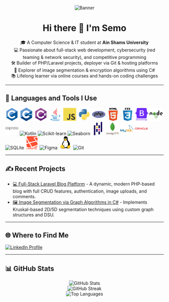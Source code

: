 <p align="center">
  <img src="https://i.pinimg.com/736x/9a/55/88/9a55880f4b47dc6ee2fd216f1b94b114.jpg" alt="Banner" width="100%" style="max-height: 200px; object-fit: cover;">
</p>

<h1 align="center">Hi there 👋 I'm Semo</h1>

<p align="center">
  🎓 A Computer Science & IT student at <strong>Ain Shams University</strong> <br>
  💻 Passionate about full-stack web development, cybersecurity (red teaming & network security), and competitive programming <br>
  🛠️ Builder of PHP/Laravel projects, deployer via Git & hosting platforms <br>
  🧠 Explorer of image segmentation & encryption algorithms using C# <br>
  📚 Lifelong learner via online courses and hands-on coding challenges
</p>

---

<h2>🚀 Languages and Tools I Use</h2>
<p align="left">
  <img src="https://raw.githubusercontent.com/devicons/devicon/master/icons/c/c-original.svg" alt="C" width="42" height="42"/>
  <img src="https://raw.githubusercontent.com/devicons/devicon/master/icons/cplusplus/cplusplus-original.svg" alt="C++" width="42" height="42"/>
  <img src="https://raw.githubusercontent.com/devicons/devicon/master/icons/csharp/csharp-original.svg" alt="C#" width="42" height="42"/>
  <img src="https://raw.githubusercontent.com/devicons/devicon/master/icons/java/java-original.svg" alt="Java" width="42" height="42"/>
  <img src="https://raw.githubusercontent.com/devicons/devicon/master/icons/javascript/javascript-original.svg" alt="JavaScript" width="42" height="42"/>
  <img src="https://raw.githubusercontent.com/devicons/devicon/master/icons/python/python-original.svg" alt="Python" width="42" height="42"/>
  <img src="https://raw.githubusercontent.com/devicons/devicon/master/icons/php/php-original.svg" alt="PHP" width="42" height="42"/>
  <img src="https://raw.githubusercontent.com/devicons/devicon/master/icons/html5/html5-original-wordmark.svg" alt="HTML5" width="42" height="42"/>
  <img src="https://raw.githubusercontent.com/devicons/devicon/master/icons/css3/css3-original-wordmark.svg" alt="CSS3" width="42" height="42"/>
  <img src="https://raw.githubusercontent.com/devicons/devicon/master/icons/bootstrap/bootstrap-plain-wordmark.svg" alt="Bootstrap" width="42" height="42"/>
  <img src="https://raw.githubusercontent.com/devicons/devicon/master/icons/nodejs/nodejs-original-wordmark.svg" alt="Node.js" width="42" height="42"/>
  <img src="https://raw.githubusercontent.com/devicons/devicon/master/icons/express/express-original-wordmark.svg" alt="Express.js" width="42" height="42"/>
  <img src="https://www.vectorlogo.zone/logos/kotlinlang/kotlinlang-icon.svg" alt="Kotlin" width="42" height="42"/>
  <img src="https://upload.wikimedia.org/wikipedia/commons/0/05/Scikit_learn_logo_small.svg" alt="Scikit-learn" width="42" height="42"/>
  <img src="https://seaborn.pydata.org/_images/logo-mark-lightbg.svg" alt="Seaborn" width="42" height="42"/>
  <img src="https://raw.githubusercontent.com/devicons/devicon/master/icons/pandas/pandas-original.svg" alt="Pandas" width="42" height="42"/>
  <img src="https://raw.githubusercontent.com/devicons/devicon/master/icons/mongodb/mongodb-original-wordmark.svg" alt="MongoDB" width="42" height="42"/>
  <img src="https://raw.githubusercontent.com/devicons/devicon/master/icons/mysql/mysql-original-wordmark.svg" alt="MySQL" width="42" height="42"/>
  <img src="https://raw.githubusercontent.com/devicons/devicon/master/icons/oracle/oracle-original.svg" alt="Oracle" width="42" height="42"/>
  <img src="https://www.vectorlogo.zone/logos/sqlite/sqlite-icon.svg" alt="SQLite" width="42" height="42"/>
  <img src="https://raw.githubusercontent.com/devicons/devicon/master/icons/laravel/laravel-plain-wordmark.svg" alt="Laravel" width="42" height="42"/>
  <img src="https://www.vectorlogo.zone/logos/figma/figma-icon.svg" alt="Figma" width="42" height="42"/>
  <img src="https://raw.githubusercontent.com/devicons/devicon/master/icons/linux/linux-original.svg" alt="Linux" width="42" height="42"/>
  <img src="https://www.vectorlogo.zone/logos/git-scm/git-scm-icon.svg" alt="Git" width="42" height="42"/>
</p>

---

<h2>✍️ Recent Projects</h2>
<ul>
  <li><a href="https://github.com/SWESiham/Blog-Project" target="_blank">💻 Full-Stack Laravel Blog Platform</a> - A dynamic, modern PHP-based blog with full CRUD features, authentication, image uploads, and comments.</li>
  <li><a href="https://github.com/SWESiham/Image_Segmentation_AlgorithmProject" target="_blank">🖼️ Image Segmentation via Graph Algorithms in C#</a> - Implements Kruskal-based 2D/5D segmentation techniques using custom graph structures and DSU.</li>
</ul>

---

<h2>🌐 Where to Find Me</h2>
<p>
  <a href="https://www.linkedin.com/in/sihamsaid" target="_blank">
    <img src="https://img.shields.io/badge/LinkedIn-blue?style=for-the-badge&logo=linkedin&logoColor=white" alt="LinkedIn Profile"/>
  </a>
</p>

---

<h2>📊 GitHub Stats</h2>
<p align="center">
  <img src="https://github-readme-stats.vercel.app/api?username=SWESiham&show_icons=true&theme=default&locale=en" alt="GitHub Stats" />
  <br/>
  <img src="https://github-readme-streak-stats.herokuapp.com/?user=SWESiham&theme=default" alt="GitHub Streak" />
  <br/>
  <img src="https://github-readme-stats.vercel.app/api/top-langs?username=SWESiham&show_icons=true&locale=en&layout=compact" alt="Top Languages" />
</p>
